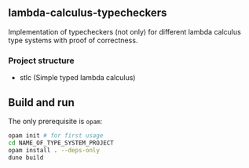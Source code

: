 ## lambda-calculus-typecheckers
Implementation of typecheckers (not only) for different lambda calculus type systems with proof of correctness.

### Project structure

- stlc (Simple typed lambda calculus)

## Build and run

The only prerequisite is `opam`:

``` sh
opam init # for first usage
cd NAME_OF_TYPE_SYSTEM_PROJECT 
opam install . --deps-only
dune build
```

